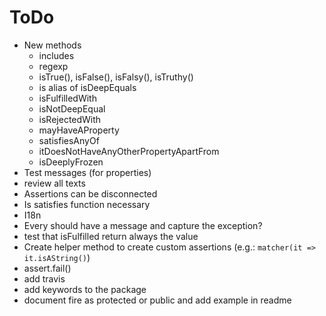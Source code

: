 # ToDo

* New methods
  * includes
  * regexp
  * isTrue(), isFalse(), isFalsy(), isTruthy()
  * is alias of isDeepEquals
  * isFulfilledWith
  * isNotDeepEqual
  * isRejectedWith
  * mayHaveAProperty
  * satisfiesAnyOf
  * itDoesNotHaveAnyOtherPropertyApartFrom
  * isDeeplyFrozen
* Test messages (for properties)
* review all texts
* Assertions can be disconnected
* Is satisfies function necessary
* I18n
* Every should have a message and capture the exception?
* test that isFulfilled return always the value
* Create helper method to create custom assertions (e.g.: `matcher(it => it.isAString()`)
* assert.fail()
* add travis
* add keywords to the package
* document fire as protected or public and add example in readme 
